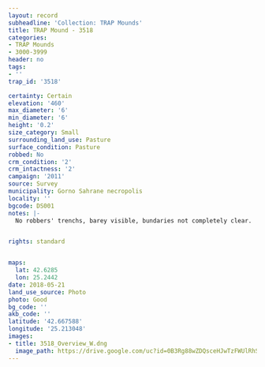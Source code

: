 ```yaml
---
layout: record
subheadline: 'Collection: TRAP Mounds'
title: TRAP Mound - 3518
categories:
- TRAP Mounds
- 3000-3999
header: no
tags:
- ''
trap_id: '3518'

certainty: Certain
elevation: '460'
max_diameter: '6'
min_diameter: '6'
height: '0.2'
size_category: Small
surrounding_land_use: Pasture
surface_condition: Pasture
robbed: No
crm_condition: '2'
crm_intactness: '2'
campaign: '2011'
source: Survey
municipality: Gorno Sahrane necropolis
locality: ''
bgcode: DS001
notes: |-
  No robbers' trenchs, barey visible, bundaries not completely clear.


rights: standard


maps:
  lat: 42.6285
  lon: 25.2442
date: 2018-05-21
land_use_source: Photo
photo: Good
bg_code: ''
akb_code: ''
latitude: '42.667588'
longitude: '25.213048'
images:
- title: 3518_Overview_W.dng
  image_path: https://drive.google.com/uc?id=0B3Rg88wZDQsceHJwTzFWUlRhSU0
---
```

